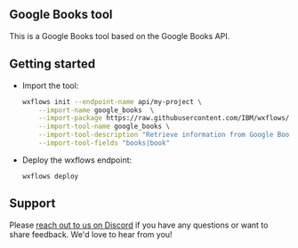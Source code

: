 ## Google Books tool

This is a Google Books tool based on the Google Books API.

## Getting started

- Import the tool:

    ```bash
    wxflows init --endpoint-name api/my-project \
        --import-name google_books  \
        --import-package https://raw.githubusercontent.com/IBM/wxflows/refs/heads/main/tools/google_books.zip \
        --import-tool-name google_books \
        --import-tool-description "Retrieve information from Google Books. Find books by search string, for example to search for Daniel Keyes 'Flowers for Algernon' use q: 'intitle:flowers+inauthor:keyes'" \
        --import-tool-fields "books|book"
    ```

- Deploy the wxflows endpoint:

    ```
    wxflows deploy
    ```

## Support

Please [reach out to us on Discord](https://ibm.biz/wxflows-discord) if you have any questions or want to share feedback. We'd love to hear from you!
